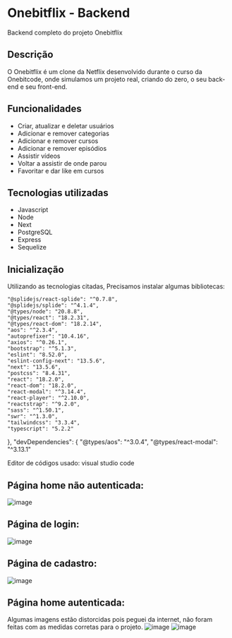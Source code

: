 
# Onebitflix - Backend

Backend completo do projeto Onebitflix


## Descrição

O Onebitflix é um clone da Netflix desenvolvido durante o curso da Onebitcode, onde simulamos um projeto real, criando do zero, o seu back-end e seu front-end.
## Funcionalidades
- Criar, atualizar e deletar usuários
- Adicionar e remover categorias
- Adicionar e remover cursos
- Adicionar e remover episódios
- Assistir vídeos
- Voltar a assistir de onde parou
- Favoritar e dar like em cursos

## Tecnologias utilizadas

- Javascript
- Node
- Next
- PostgreSQL
- Express
- Sequelize
## Inicialização
Utilizando as tecnologias citadas, Precisamos instalar algumas bibliotecas: 


    "@splidejs/react-splide": "^0.7.8",
    "@splidejs/splide": "^4.1.4",
    "@types/node": "20.8.8",
    "@types/react": "18.2.31",
    "@types/react-dom": "18.2.14",
    "aos": "^2.3.4",
    "autoprefixer": "10.4.16",
    "axios": "^0.26.1",
    "bootstrap": "^5.1.3",
    "eslint": "8.52.0",
    "eslint-config-next": "13.5.6",
    "next": "13.5.6",
    "postcss": "8.4.31",
    "react": "18.2.0",
    "react-dom": "18.2.0",
    "react-modal": "^3.14.4",
    "react-player": "^2.10.0",
    "reactstrap": "^9.2.0",
    "sass": "^1.50.1",
    "swr": "^1.3.0",
    "tailwindcss": "3.3.4",
    "typescript": "5.2.2"
  },
  "devDependencies": {
    "@types/aos": "^3.0.4",
    "@types/react-modal": "^3.13.1"

Editor de códigos usado: visual studio code


## Página home não autenticada:

![image](https://github.com/ViniPessan/onebitflixFrontend/assets/136939544/48f7d6cc-5d07-4855-82d6-7a0c7323076b)

## Página de login:

![image](https://github.com/ViniPessan/onebitflixFrontend/assets/136939544/9080d3f5-a886-472d-b57e-a3813934efb8)

## Página de cadastro:

![image](https://github.com/ViniPessan/onebitflixFrontend/assets/136939544/8ff428d2-94e4-49a3-ac1e-47f4d72bf2b5)

## Página home autenticada:
Algumas imagens estão distorcidas pois peguei da internet, não foram feitas com as medidas corretas para o projeto.
![image](https://github.com/ViniPessan/onebitflixFrontend/assets/136939544/cf8d85f9-097f-46de-8f76-718f586916a3)
![image](https://github.com/ViniPessan/onebitflixFrontend/assets/136939544/3cd402a6-a03d-4c11-ba93-58e60613e41c)





